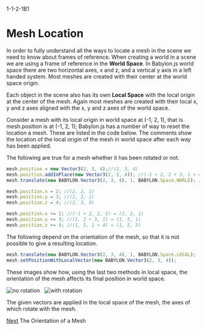 1-1-2-1B1
# Mesh Location
In order to fully understand all the ways to locate a mesh in the scene we need to know about frames of reference. When creating a world in a scene we are using a frame of reference in the **World Space**. In Babylon.js world space there are two horizontal axes, x and z, and a vertical y axis in a left handed system. Most meshes are created with their center at the world space origin.

Each object in the scene also has its own **Local Space** with the local origin at the center of the mesh. Again most meshes are created with their local x, y and z axes aligned with the x, y and z axes of the world space.

Consider a mesh with its local origin in world space at (-1, 2, 1), that is mesh.position is at (-1, 2, 1);
Babylon.js has a number of way to reset the location a mesh. These are listed in the code below. The comments show the location of the local origin of the mesh in world space after each way has been applied.

The following are true for a mesh whether it has been rotated or not.

```javascript
mesh.position = new Vector3(2, 3, 4);//(2, 3, 4)
mesh.position.addInPlace(new Vector3(2, 3, 4)); //(-1 + 2, 2 + 3, 1 + 4) = (1, 5, 5)
mesh.translate(new BABYLON.Vector3(2, 3, 4), 1, BABYLON.Space.WORLD); //(-1 + 2, 2 + 3, 1 + 4) = (1, 5, 5)
```

```javascript
mesh.position.x = 2; //(2, 2, 1)
mesh.position.y = 3; //(2, 3, 1)
mesh.position.z = 4; //(2, 3, 4)
```

```javascript
mesh.position.x += 2; //(-1 + 2, 2, 1) = (1, 2, 1)
mesh.position.y += 3; //(1, 2 + 3, 1) = (1, 5, 1)
mesh.position.z += 4; //(1, 5, 1 + 4) = (1, 5, 5)
```

The following depend on the orientation of the mesh, so that it is not possible to give a resulting location.

```javascript
mesh.translate(new BABYLON.Vector3(2, 3, 4), 1, BABYLON.Space.LOCAL);
mesh.setPositionWithLocalVector(new BABYLON.Vector3(2, 3, 4));
```

These images show how, using the last two methods in local space, the orientation of the mesh affects its final position in world space.

![no rotation](/img/campus/translate1.png)&nbsp;&nbsp;&nbsp;![with rotation](/img/campus/translate2.png)

The given vectors are applied in the local space of the mesh, the axes of which rotate with the mesh.

[Next](/babylon101/rotation) The Orientation of a Mesh
